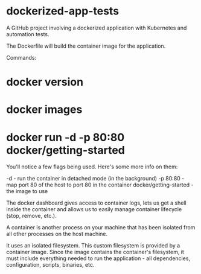 # dockerized-app-tests
A GitHub project involving a dockerized application with Kubernetes and automation tests.

The Dockerfile will build the container image for the application.

Commands:
# docker version
# docker images
# docker run -d -p 80:80 docker/getting-started

You'll notice a few flags being used. Here's some more info on them:

-d - run the container in detached mode (in the background)
-p 80:80 - map port 80 of the host to port 80 in the container
docker/getting-started - the image to use

The docker dashboard gives access to container logs, lets us get a shell inside the container and allows us to easily manage container lifecycle (stop, remove, etc.).

A container is another process on your machine that has been isolated from all other processes on the host machine.

It uses an isolated filesystem. This custom filesystem is provided by a container image. Since the image contains the container's filesystem, it must include everything needed to run the application - all dependencies, configuration, scripts, binaries, etc.